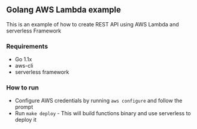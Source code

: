 ## Golang AWS Lambda example
This is an example of how to create REST API using AWS Lambda and serverless Framework

### Requirements
* Go 1.1x
* aws-cli
* serverless framework

### How to run

* Configure AWS credentials by running `aws configure` and follow the prompt
* Run `make deploy` - This will build functions binary and use serverless to deploy it